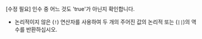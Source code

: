 [수정 필요]
인수 중 어느 것도 'true'가 아닌지 확인합니다.

- 논리적이지 않은 (`!`) 연산자를 사용하여 두 개의 주어진 값의 논리적 또는 (`||`)의 역수를 반환하십시오.